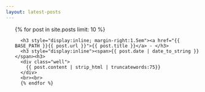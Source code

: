 ```yaml
---
layout: latest-posts
---
```


<ul class="posts">
  {% for post in site.posts limit: 10 %}
      
      <h3 style="display:inline; margin-right:1.5em"><a href="{{ BASE_PATH }}{{ post.url }}">{{ post.title }}</a> - </h3>
      <h3 style="display:inline"><span>{{ post.date | date_to_string }}</span><h3>
      <div class="well">
        {{ post.content | strip_html | truncatewords:75}}
      </div>
      <br><br>
      {% endfor %}
</ul>
